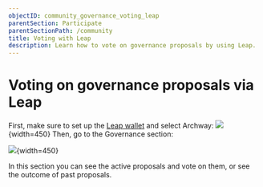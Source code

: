 ```yaml
---
objectID: community_governance_voting_leap
parentSection: Participate
parentSectionPath: /community
title: Voting with Leap
description: Learn how to vote on governance proposals by using Leap.
---
```


# Voting on governance proposals via Leap

First, make sure to set up the [Leap wallet](/community/wallet-setup/leap-setup) and select Archway:
![](/images/docs/leap/leap-mainnet-1.png){width=450}
Then, go to the Governance section:

![](/images/docs/leap/leap-mainnet-21.png){width=450}

In this section you can see the active proposals and vote on them, or see the outcome of past proposals.